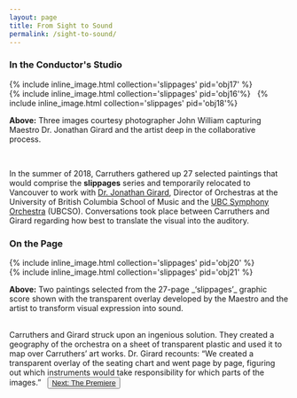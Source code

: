 ```yaml
---
layout: page
title: From Sight to Sound
permalink: /sight-to-sound/
---
```


### In the Conductor's Studio

<div class="container">
  <div class="inline-image-reference">
  <div class="row align-items-center">
  <div class="col-6">
  {% include inline_image.html collection='slippages' pid='obj17' %}
  </div>
    <div class="col-sm-6">
{% include inline_image.html collection='slippages' pid='obj16'%}
&nbsp;
{% include inline_image.html collection='slippages' pid='obj18'%}
</div>
  <div class="row align-items-end">
<p class="image-caption"><b>Above:</b> Three images courtesy photographer John William capturing Maestro Dr. Jonathan Girard and the artist deep in the collaborative process.</p>
</div>
</div>
</div>
&nbsp;
<p>In the summer of 2018, Carruthers gathered up 27 selected paintings that would comprise the <b>slippages</b>  series and temporarily relocated to Vancouver to work with <a href="https://en.wikipedia.org/wiki/Jonathan_Girard_(conductor)">Dr. Jonathan Girard</a>, Director of Orchestras at the University of British Columbia School of Music and the <a href="https://music.ubc.ca/symphony-orchestra">UBC Symphony Orchestra</a> (UBCSO). Conversations took place between Carruthers and Girard regarding how best to translate the visual into the auditory.</p>

<h3>On the Page</h3>

<div class="container">
  <div class="inline-image-reference">
  <div class="row">
   <div class="col-sm">
{% include inline_image.html collection='slippages' pid='obj20' %}
  </div>
  <div class="col-sm">
{% include inline_image.html collection='slippages' pid='obj21' %}
 </div>
  <p class="image-caption"><b>Above:</b> Two paintings selected from the 27-page _‘slippages’_ graphic score shown with the transparent overlay developed by the Maestro and the artist to transform visual expression into sound.</p>
  </div>
  </div>
</div>
<br>
Carruthers and Girard struck upon an ingenious solution. They created a geography of the orchestra on a sheet of transparent plastic and used it to map over Carruthers’ art works. Dr. Girard recounts: “We created a transparent overlay of the seating chart and went page by page, figuring out which instruments would take responsibility for which parts of the images.”
&nbsp;
<button type="button" class="btn btn-light"><a href="https://ubc-ds.github.io/slippages/premiere">Next: The Premiere</a></button>
